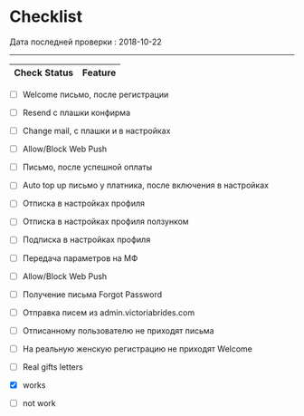 <h1>Checklist</h1>

Дата последней проверки : 2018-10-22

-------------------------------------
| Check Status |  Feature  |
|--------------|-----------|
- [ ] Welcome письмо, после регистрации
- [ ] Resend с плашки конфирма
- [ ] Change mail, c плашки и в настройках
- [ ] Allow/Block Web Push
- [ ] Письмо, после успешной оплаты
- [ ] Auto top up пиcьмо у платника, после включения в настройках
- [ ] Отписка в настройках профиля
- [ ] Отписка в настройках профиля ползунком
- [ ] Подписка в настройках профиля
- [ ] Передача параметров на МФ
- [ ] Allow/Block Web Push
- [ ] Получение письма Forgot Password
- [ ] Отправка писем из admin.victoriabrides.com
- [ ] Отписанному пользователю не приходят письма
- [ ] На реальную женскую регистрацию не приходят Welcome
- [ ] Real gifts letters

- [x] works
- [ ] not work